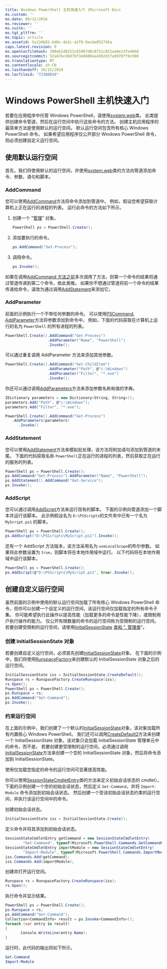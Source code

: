 ```yaml
---
title: Windows PowerShell 主机快速入门 |Microsoft Docs
ms.custom: ''
ms.date: 09/12/2016
ms.reviewer: ''
ms.suite: ''
ms.tgt_pltfrm: ''
ms.topic: article
ms.assetid: 5a134b81-bd0c-4e1c-a2f0-9acbe852745a
caps.latest.revision: 9
ms.openlocfilehash: 390eb2d0153c65967d8c0711c852aa6e13fe4660
ms.sourcegitcommit: 52a67bcd9d7bf3e8600ea4302d1fa8970ff9c998
ms.translationtype: MT
ms.contentlocale: zh-CN
ms.lasthandoff: 10/15/2019
ms.locfileid: "72360816"
---
```

# <a name="windows-powershell-host-quickstart"></a>Windows PowerShell 主机快速入门

若要在应用程序中托管 Windows PowerShell，请使用[system.web](/dotnet/api/System.Management.Automation.PowerShell)类。
此类提供创建命令管道，然后在运行空间中执行这些命令的方法。
创建主机应用程序的最简单方法是使用默认的运行空间。
默认运行空间包含所有核心 Windows PowerShell 命令。
如果希望应用程序仅公开部分 Windows PowerShell 命令，则必须创建自定义运行空间。

## <a name="using-the-default-runspace"></a>使用默认运行空间

首先，我们将使用默认的运行空间，并使用[system.web](/dotnet/api/System.Management.Automation.PowerShell)类的方法向管道添加命令、参数、语句和脚本。

### <a name="addcommand"></a>AddCommand

您可以使用[AddCommand](/dotnet/api/System.Management.Automation.PowerShell.AddCommand)方法将命令添加到管道中。
例如，假设您希望获取计算机上正在运行的进程的列表。
运行此命令的方法如下所示。

1. 创建一个 "[管理](/dotnet/api/System.Management.Automation.PowerShell)" 对象。

   ```csharp
   PowerShell ps = PowerShell.Create();
   ```

2. 添加要执行的命令。

   ```csharp
   ps.AddCommand("Get-Process");
   ```

3. 调用命令。

   ```csharp
   ps.Invoke();
   ```

如果在调用[AddCommand 方法之前](/dotnet/api/System.Management.Automation.PowerShell.Invoke)多次调用了方法，则第一个命令的结果将通过管道传递到第二个命令，依此类推。
如果你不想通过管道将前一个命令的结果传递给命令，请改为通过调用[AddStatement](/dotnet/api/System.Management.Automation.PowerShell.AddStatement)来添加它。

### <a name="addparameter"></a>AddParameter

前面的示例执行一个不带任何参数的命令。
可以使用[PSCommand. AddParameter](/dotnet/api/System.Management.Automation.PSCommand.AddParameter)方法将参数添加到命令中。
例如，下面的代码获取在计算机上运行的名为 `PowerShell` 的所有进程的列表。

```csharp
PowerShell.Create().AddCommand("Get-Process")
                   .AddParameter("Name", "PowerShell")
                   .Invoke();
```

可以通过重复调用 AddParameter 方法来添加其他参数。

```csharp                   
PowerShell.Create().AddCommand("Get-ChildItem")
                   .AddParameter("Path", @"c:\Windows")
                   .AddParameter("Filter", "*.exe")
                   .Invoke();
```

你还可以通过调用[AddParameters](/dotnet/api/System.Management.Automation.PowerShell.AddParameters)方法来添加参数名称和值的字典。

```csharp
IDictionary parameters = new Dictionary<String, String>();
parameters.Add("Path", @"c:\Windows");
parameters.Add("Filter", "*.exe");

PowerShell.Create().AddCommand("Get-Process")
   .AddParameters(parameters)
      .Invoke()

```

### <a name="addstatement"></a>AddStatement

您可以使用[AddStatement](/dotnet/api/System.Management.Automation.PowerShell.AddStatement)方法来模拟批处理，该方法将附加语句添加到管道的末尾。
下面的代码获取名称 `PowerShell`正在运行的进程的列表，然后获取正在运行的服务的列表。

```csharp
PowerShell ps = PowerShell.Create();
ps.AddCommand("Get-Process").AddParameter("Name", "PowerShell");
ps.AddStatement().AddCommand("Get-Service");
ps.Invoke();
```

### <a name="addscript"></a>AddScript

您可以通过调用[AddScript](/dotnet/api/System.Management.Automation.PowerShell.AddScript)方法来运行现有的脚本。
下面的示例向管道添加一个脚本并运行该脚本。
此示例假设名为 `D:\PSScripts`的文件夹中已有一个名为 `MyScript.ps1` 的脚本。

```csharp
PowerShell ps = PowerShell.Create();
ps.AddScript("D:\PSScripts\MyScript.ps1").Invoke();
```

还有一个 AddScript 方法版本，该方法采用名为 `useLocalScope`的布尔参数。
如果将此参数设置为 `true`，则脚本将在本地作用域中运行。
以下代码将在本地作用域中运行该脚本。

```csharp
PowerShell ps = PowerShell.Create();
ps.AddScript(@"D:\PSScripts\MyScript.ps1", true).Invoke();
```

## <a name="creating-a-custom-runspace"></a>创建自定义运行空间

虽然前面的示例中使用的默认运行空间加载了所有核心 Windows PowerShell 命令，但你可以创建一个自定义的运行空间，该运行空间仅加载指定的所有命令子集。
你可能希望执行此操作以提高性能（加载更多的命令是性能下降），或限制用户执行操作的能力。
仅公开有限数量的命令的运行空间称为受限制的运行空间。
若要创建受限制的运行空间，请使用[InitialSessionState](/dotnet/api/System.Management.Automation.Runspaces.InitialSessionState) [类和 ". 管理类](/dotnet/api/System.Management.Automation.Runspaces.Runspace)"。

### <a name="creating-an-initialsessionstate-object"></a>创建 InitialSessionState 对象

若要创建自定义运行空间，必须首先创建[InitialSessionState](/dotnet/api/System.Management.Automation.Runspaces.InitialSessionState)对象。
在下面的示例中，我们将使用[RunspaceFactory](/dotnet/api/System.Management.Automation.Runspaces.RunspaceFactory)来创建默认的 InitialSessionState 对象之后的运行空间。

```csharp
InitialSessionState iss = InitialSessionState.CreateDefault();
Runspace rs = RunspaceFactory.CreateRunspace(iss);
rs.Open();
PowerShell ps = PowerShell.Create();
ps.Runspace = rs;
ps.AddCommand("Get-Command");
ps.Invoke();
```

### <a name="constraining-the-runspace"></a>约束运行空间

在上面的示例中，我们创建了一个默认的[InitialSessionState](/dotnet/api/System.Management.Automation.Runspaces.InitialSessionState)对象，该对象加载所有内置核心 Windows PowerShell。
我们还可以调用[CreateDefault2](/dotnet/api/System.Management.Automation.Runspaces.InitialSessionState.CreateDefault2)方法来创建一个 InitialSessionState 对象，该对象只会加载 InitialSessionState 管理单元中的命令，而不是。
若要创建更受限制的运行空间，必须通过调用[InitialSessionState](/dotnet/api/System.Management.Automation.Runspaces.InitialSessionState.Create)方法来创建一个空的 InitialSessionState 对象，然后将命令添加到 InitialSessionState。

使用仅加载您指定的命令的运行空间可显著提高性能。

你可以使用[SessionStateCmdletEntry](/dotnet/api/System.Management.Automation.Runspaces.SessionStateCmdletEntry)类的方法来定义初始会话状态的 cmdlet）。
下面的示例创建一个空的初始会话状态，然后定义 `Get-Command`，并将 `Import-Module` 命令添加到初始会话状态。
然后创建一个受该初始会话状态约束的运行空间，并执行该运行空间中的命令。

创建初始会话状态。

```csharp
InitialSessionState iss = InitialSessionState.Create();
```

定义命令并将其添加到初始会话状态。

```csharp
SessionStateCmdletEntry getCommand = new SessionStateCmdletEntry(
        "Get-Command", typeof(Microsoft.PowerShell.Commands.GetCommandCommand), "");
SessionStateCmdletEntry importModule = new SessionStateCmdletEntry(
        "Import-Module", typeof(Microsoft.PowerShell.Commands.ImportModuleCommand), "");
iss.Commands.Add(getCommand);
iss.Commands.Add(importModule);
```

创建并打开运行空间。

```csharp
Runspace rs = RunspaceFactory.CreateRunspace(iss);
rs.Open();
```

执行命令并显示结果。

```csharp
PowerShell ps = PowerShell.Create();
ps.Runspace = rs;
ps.AddCommand("Get-Command");
Collection<CommandInfo> result = ps.Invoke<CommandInfo>();
foreach (var entry in result)
{
       Console.WriteLine(entry.Name);
}
```

运行时，此代码的输出将如下所示。

```powershell
Get-Command
Import-Module
```
